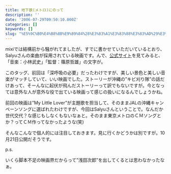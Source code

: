 ```yaml
---
title: 地下鉄(メトロ)にのって
description: ''
date: '2006-07-29T09:50:10.000Z'
categories: []
keywords: []
slug: "%E5%9C%B0%E4%B8%8B%E9%89%84%28%E3%83%A1%E3%83%88%E3%83%AD%29%E3%81%AB%E3%81%AE%E3%81%A3%E3%81%A6"
---
```

mixiでは結構前から騒がれてましたが、すでに書かせていただいているとおり、Salyuさんの楽曲が採用されている映画です。んで、[公式サイト](http://www.metro-movie.jp/)を見てみると、「音楽：小林武史」「監督：篠原哲雄」の文字が。

このタッグ、前回は「深呼吸の必要」だったわけですが、美しい景色と美しい音楽がマッチしていて、いい映画でした。ストーリーが沖縄の”キビ刈り隊”の話だけあって、そーんなに起伏が飛んだストーリーって訳でもないですが。今となっては意外な人が意外な役で出ている映画って感じの扱いになるんでしょうかね。  
  
前回の映画は”My Little Lover”が主題歌を担当して、そのままJALの沖縄キャンペーンソングに選ばれたわけですが、今回はSalyuさんということで。なんだか世代交代？な感じもしなくもないなぁと。そのまま東京メトロのＣＭソングとか？ってＣＭ作ってなかったような(笑)

そんなこんなで個人的には注目しておきます。見に行くかどうかは別ですが。10月21日公開だそうです。

p.s.  
  
いくら脚本不足の映画界だからって”浅田次郎”を出してくるとは思わなかったなぁ。